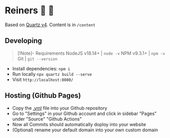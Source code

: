 # Reiners 🥈 🧠

Based on [Quartz v4](https://quartz.jzhao.xyz). Content is in `/content`

## Developing

> [!Note]- Requirements
> NodeJS v18.14+ | `node -v`
> NPM v9.3.1+ | `npm -v`
> Git | `git --version`

- Install dependencies: `npm i`
- Run locally `npx quartz build --serve`
- Visit `http://localhost:8080/`

## Hosting (Github Pages)

- Copy the [.yml](https://quartz.jzhao.xyz/hosting#github-pages) file into your Github repository
- Go to "Settings" in your Github account and click in sidebar "Pages" under "Source" "Github Actions"
- Now all Commits should automatically doploy into your website
- (Optional) rename your default domain into your own custom domain  